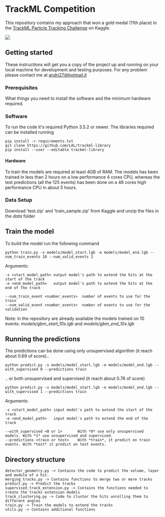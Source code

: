 # TrackML Competition
This repository contains my approach that won a gold medal (11th place) in the [TrackML Particle Tracking Challenge](https://www.kaggle.com/c/trackml-particle-identification) on Kaggle.

![](https://storage.googleapis.com/kaggle-media/competitions/CERN/cern_graphic.png)

## Getting started
These instructions will get you a copy of the project up and running on your local machine for development and testing purposes.
For any problem please contact me at andri27@hotmail.it

### Prerequisites
What things you need to install the software and the minimum hardware required. 

### Software
To run the code it's required Python 3.5.2 or newer.
The libraries required can be installed running 

```
pip install -r requirements.txt
git clone https://github.com/LAL/trackml-library
pip install --user --editable trackml-library
``` 


#### Hardware
To train the models are required at least 4GB of RAM.
The models has been trained in less than 2 hours on a low performance 4 cores CPU, whereas the test predictions (all the 125 events) has been done on a 48 cores high performance CPU in about 5 hours.


### Data Setup
Download 'test.zip' and 'train_sample.zip' from Kaggle and unzip the files in the *data* folder

## Train the model
To build the model run the following command

```
python train.py -s models/model_start.lgb -e models/model_end.lgb --num_train_events 10 --num_valid_events 2
```

Arguments:
```
-s <start_model_path> output model's path to extend the hits at the start of the track
-e <end_model_path>   output model's path to extend the hits at the end of the track

--num_train_event <number_events>  number of events to use for the train
--num_valid_event <number_events>  number of events to use for the validation
```

Note: in the repository are already available the models trained on 10 events: *models/gbm_start_10x.lgb* and *models/gbm_end_10x.lgb*

## Running the predictions
The predictions can be done using only unsupervised algorithm (it reach about 0.69 of score).. 

```
python predict.py -s models/model_start.lgb -e models/model_end.lgb --with_supervised 0 --predictions train
```

.. or both unsupervised and supervised (it reach about 0.76 of score)

```
python predict.py -s models/model_start.lgb -e models/model_end.lgb --with_supervised 1 --predictions train
```

Arguments:
```
-s <start_model_path> input model's path to extend the start of the track 
-e <end_model_path>   input model's path to extend the end of the track

--with_supervised <0 or 1>       With *0* use only unsupervised models. With *1* use unsupervised and supervised.
--predictions <train or test>    With *train*, it predict on train events. With *test* it predict on test events. 
```

## Directory structure

```
detector_geometry.py -> Contains the code to predict the volume, layer and module of a hit.
merging_tracks.py -> Contains functions to merge two or more tracks
predict.py -> Predict the tracks
supervised_track_extension.py -> Contains the functions needed to create the tracks extension models
track_clustering.py -> Code to cluster the hits unrolling them to different angles
train.py -> Train the models to extend the tracks
utils.py -> Contains additional functions
```
